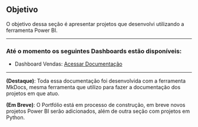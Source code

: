 ## Objetivo

O objetivo dessa seção é apresentar projetos que desenvolvi utilizando a ferramenta Power BI.

---------------

### Até o momento os seguintes Dashboards estão disponíveis:

- Dashboard Vendas: [Acessar Documentação](dashboard_vendas/vendas.md)

---------------

**(Destaque)**: Toda essa documentação foi desenvolvida com a ferramenta MkDocs, mesma ferramenta que utilizo para fazer a documentação dos projetos em que atuo.

**(Em Breve)**: O Portfólio está em processo de construção, em breve novos projetos Power BI serão adicionados, além de outra seção com projetos em Python.

